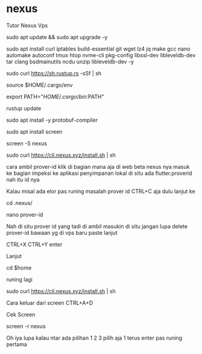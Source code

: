 # nexus
Tutor Nexus Vps

sudo apt update && sudo apt upgrade -y

sudo apt install curl iptables build-essential git wget lz4 jq make gcc nano automake autoconf tmux htop nvme-cli pkg-config libssl-dev libleveldb-dev tar clang bsdmainutils ncdu unzip libleveldb-dev  -y

sudo curl https://sh.rustup.rs -sSf | sh

source $HOME/.cargo/env

export PATH="$HOME/.cargo/bin:$PATH"

rustup update

sudo apt install -y protobuf-compiler

sudo apt install screen 

screen -S nexus

sudo curl https://cli.nexus.xyz/install.sh | sh

cara ambil prover-id klik di bagian mana aja di web beta nexus nya masuk ke bagian impeksi ke aplikasi penyimpanan lokal di situ ada flutter.proverid nah itu id nya


Kalau misal ada elor pas runing masalah prover id CTRL+C aja dulu lanjut ke

cd .nexus/

nano prover-id

Nah di situ prover id yang tadi di ambil masukin di situ jangan lupa delete prover-id bawaan yg di vps baru paste lanjut 

CTRL+X CTRL+Y enter

Lanjut 

cd $home

runing lagi

sudo curl https://cli.nexus.xyz/install.sh | sh

Cara keluar dari screen CTRL+A+D

Cek Screen

screen -r nexus


Oh iya lupa kalau ntar ada pilihan 1 2 3 pilih aja 1 terus enter pas runing pertama
